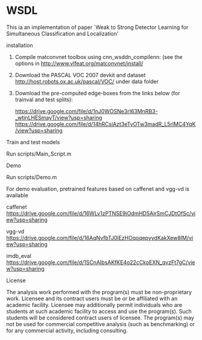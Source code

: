 # WSDL
This ia an implementation of paper 
`Weak to Strong Detector Learning for Simultaneous Classification and Localization'

installation
1. Compile matconvnet toolbox using cnn_wsddn_compilenn: (see the options in http://www.vlfeat.org/matconvnet/install/

2. Download the PASCAL VOC 2007 devkit and dataset http://host.robots.ox.ac.uk/pascal/VOC/ under data folder

3. Download the pre-computed edge-boxes from the links below (for trainval and test splits):

    https://drive.google.com/file/d/1nJ0WOSNe3rI63MnRB3-_wtinLHESmayT/view?usp=sharing
    https://drive.google.com/file/d/14hRCsiAzt3eTyOTw3madR_L5rlMC4YqK/view?usp=sharing

Train and test models

Run scripts/Main_Script.m 

Demo

Run scripts/Demo.m

For demo evaluation, pretrained features based on caffenet and vgg-vd is available 

caffenet   https://drive.google.com/file/d/16WLv1zPTNSE9iOdmHD5AjrSmCJDtOfSc/view?usp=sharing

vgg-vd     https://drive.google.com/file/d/16AqNvfbTJ0lEzHOqoqepyydKakXew8IM/view?usp=sharing 

imdb_eval  https://drive.google.com/file/d/1SCnAIbsAKfKE4o22cCkoEXN_qvzFt7gC/view?usp=sharing


License

The analysis work performed with the program(s) must be non-proprietary work. Licensee and its contract users must be or be affiliated with an academic facility. Licensee may additionally permit individuals who are students at such academic facility to access and use the program(s). Such students will be considered contract users of licensee. The program(s) may not be used for commercial competitive analysis (such as benchmarking) or for any commercial activity, including consulting.
